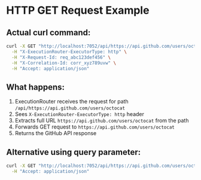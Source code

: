 # HTTP GET Request Example

## Actual curl command:
```bash
curl -X GET "http://localhost:7052/api/https://api.github.com/users/octocat" \
  -H "X-ExecutionRouter-ExecutorType: http" \
  -H "X-Request-Id: req_abc123def456" \
  -H "X-Correlation-Id: corr_xyz789uvw" \
  -H "Accept: application/json"
```

## What happens:
1. ExecutionRouter receives the request for path `/api/https://api.github.com/users/octocat`
2. Sees `X-ExecutionRouter-ExecutorType: http` header
3. Extracts full URL `https://api.github.com/users/octocat` from the path
4. Forwards GET request to `https://api.github.com/users/octocat`
5. Returns the GitHub API response

## Alternative using query parameter:
```bash
curl -X GET "http://localhost:7052/api/https://api.github.com/users/octocat?executor=http" \
  -H "Accept: application/json"
```